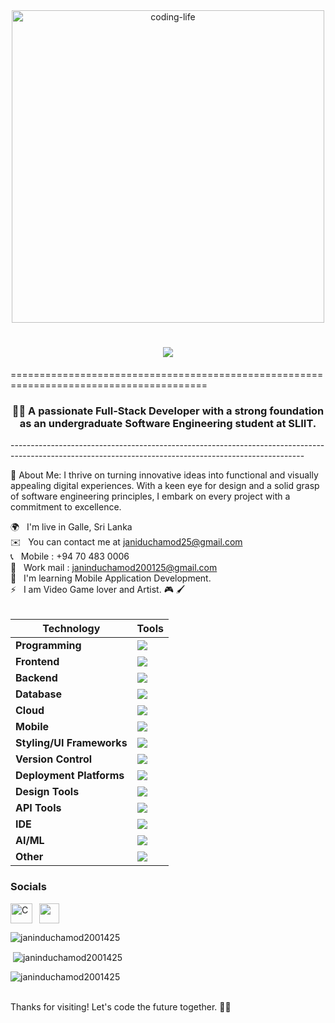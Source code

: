 <div align="center">
  <img alt="coding-life" src="https://user-images.githubusercontent.com/74038190/213910845-af37a709-8995-40d6-be59-724526e3c3d7.gif" width="500px">
</div>


<h1 align="center">
    <img src="https://readme-typing-svg.herokuapp.com/?font=cursive&size=35&center=true&vCenter=true&width=500&height=70&duration=4000&lines=Hello+Developers!+🌍;+I'm+Janindu+Chamod!+👽;+Software+Engineer+🦞;+FullStack+Developer+👨‍💻;+UI/UX+Designer+🎨;" />
</h1>
     ========================================================================================

<h3 align="center"> 👨‍🎓 A passionate Full-Stack Developer with a strong foundation as an undergraduate Software Engineering student at SLIIT.</h3>
-------------------------------------------------------------------------------------------------------------------------------------------------------

🚀 About Me: I thrive on turning innovative ideas into functional and visually appealing digital experiences. With a keen eye for design and a solid grasp of software engineering principles, I embark on every project with a commitment to excellence. 

🌍 &nbsp; I'm live in Galle, Sri Lanka <br>
✉️ &nbsp; You can contact me at janiduchamod25@gmail.com <br>
📞 &nbsp; Mobile : +94 70 483 0006 <br>
📧 &nbsp; Work mail : janinduchamod200125@gmail.com <br>
🧠 &nbsp; I'm learning Mobile Application Development. <br>
⚡ &nbsp; I am Video Game lover and Artist. 🎮 🖌 <br><br>

| **Technology** | **Tools**          | 
|-----------------|-------------------|
| **Programming**   | <img src="https://go-skill-icons.vercel.app/api/icons?i=java,javascript,typescript,python,c,cpp,kotlin,dart" /> |
| **Frontend**   | <img src="https://go-skill-icons.vercel.app/api/icons?i=html,css,javascript,typescript,react,angular,vite,next" /> |
| **Backend**    | <img src="https://go-skill-icons.vercel.app/api/icons?i=nodejs,expressjs,php" /> | 
| **Database**   | <img src="https://go-skill-icons.vercel.app/api/icons?i=mysql,mongodb,firebase" /> | 
| **Cloud**      | <img src="https://go-skill-icons.vercel.app/api/icons?i=gcp" /> | 
| **Mobile**     | <img src="https://go-skill-icons.vercel.app/api/icons?i=flutter,reactnative,expo,androidstudio" /> |
| **Styling/UI Frameworks** | <img src="https://go-skill-icons.vercel.app/api/icons?i=bootstrap,daisyui,tailwindcss" /> |
| **Version Control** | <img src="https://go-skill-icons.vercel.app/api/icons?i=github,git" /> |
| **Deployment Platforms** | <img src="https://go-skill-icons.vercel.app/api/icons?i=vercel" /> |
| **Design Tools** | <img src="https://go-skill-icons.vercel.app/api/icons?i=figma,canva" /> |
| **API Tools** | <img src="https://go-skill-icons.vercel.app/api/icons?i=graphql,postman" /> |
| **IDE** | <img src="https://go-skill-icons.vercel.app/api/icons?i=vscode,visualstudio,idea,eclipse,androidstudio" /> |
| **AI/ML** | <img src="https://go-skill-icons.vercel.app/api/icons?i=tensorflow,anaconda,pytorch" /> |
| **Other** | <img src="https://go-skill-icons.vercel.app/api/icons?i=appwrite,redux,tomcat" /> |
 

### Socials

<p align="left"> <a href="https://www.github.com/Janinduchamod2001425" target="_blank" rel="noreferrer"> <picture> <source media="(prefers-color-scheme: dark)" srcset="https://raw.githubusercontent.com/danielcranney/readme-generator/main/public/icons/socials/github-dark.svg" /> <source media="(prefers-color-scheme: light)" srcset="https://raw.githubusercontent.com/danielcranney/readme-generator/main/public/icons/socials/github.svg" /> <img align="left" alt="C" width="35px" style="padding-right:8px;" src="https://raw.githubusercontent.com/danielcranney/readme-generator/main/public/icons/socials/github.svg" width="32" height="32" /> </picture> </a>  <a href="https://www.linkedin.com/in/janindu-chamod-1025492a1/" target="_blank" rel="noreferrer"> <picture> <source media="(prefers-color-scheme: dark)" srcset="https://raw.githubusercontent.com/danielcranney/readme-generator/main/public/icons/socials/linkedin-dark.svg" /> <source media="(prefers-color-scheme: light)" srcset="https://raw.githubusercontent.com/danielcranney/readme-generator/main/public/icons/socials/linkedin.svg" /> <img src="https://raw.githubusercontent.com/danielcranney/readme-generator/main/public/icons/socials/linkedin.svg" width="32" height="32" /> </picture> </a></p>

<p><img align="center" src="https://github-readme-stats.vercel.app/api/top-langs?username=janinduchamod2001425&theme=algolia&show_icons=true&locale=en&layout=compact" alt="janinduchamod2001425" /></p>
<p>&nbsp;<img align="center" src="https://github-readme-stats.vercel.app/api?username=janinduchamod2001425&theme=algolia&show_icons=true&locale=en" alt="janinduchamod2001425" /></p>
<p><img align="center" src="https://github-readme-streak-stats.herokuapp.com/?user=janinduchamod2001425&&theme=algolia" alt="janinduchamod2001425" /></p>
<br>
Thanks for visiting! Let's code the future together. 🚀✨

<br />

